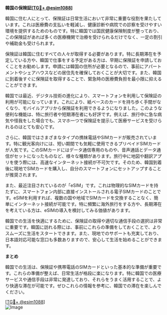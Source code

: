 **韓国の保険証[[TG💪+ @esim1088](https://t.me/s/esim1088)]**

韓国に住む人にとって、保険証は日常生活において非常に重要な役割を果たしています。これは医療費の支払いを軽減し、健康診断や病院での診察を受けやすい環境を提供するためのものです。特に韓国では国民健康保険制度が整っており、この保険証があれば多くの医療機関で治療を受けられるだけでなく、一定の割引や補助金も受けられます。

保険証は韓国に住むすべての人々が取得する必要があります。特に長期滞在を予定している方や、韓国で仕事をする予定がある方は、早期に保険証を申請しておくことをお勧めします。申請には韓国の住所が必要となるので、事前にアパートメントやシェアハウスなどの居住先を確保しておくことが大切です。また、韓国に到着後すぐに保険証を取得することで、緊急時の医療費負担を最小限に抑えることができます。

韓国では最近、デジタル技術の進化により、スマートフォンを利用して保険証の利用が可能になっています。これにより、紙ベースのカードを持ち歩く手間がなくなり、モバイルアプリから保険証を利用できるようになりました。このような便利な機能は、特に旅行者や短期滞在者にも好評です。例えば、旅行中に急な病気や怪我をした場合でも、スマホ一つで保険証を提示して医療サービスを受けられるのはとても安心です。

さらに、韓国ではさまざまなタイプの携帓電話やSIMカードが販売されています。特に観光客向けには、短い期間でも気軽に使用できるプリペイドSIMカードが人気です。このSIMカードにはデータ通信専用のものや、音声通話とデータ通信がセットになったものなど、様々な種類があります。旅行中に地図や翻訳アプリを使う際には、高速なインターネット接続が不可欠です。そのため、韓国到着後に現地でSIMカードを購入し、自分のスマートフォンにセットアップすることが推奨されます。

また、最近注目されているのが「eSIM」です。これは物理的なSIMカードを持たずに、スマートフォン内部に直接インストールされる電子SIMカードのことです。eSIMを利用すれば、複数の国や地域でSIMカードを交換することなく、簡単にインターネット接続が可能です。特に頻繁に海外旅行をする方や、長期滞在を考えている方は、eSIMの導入を検討してみる価値があります。

韓国での生活を快適にするために、保険証の取得や適切な通信手段の選択は非常に重要です。韓国に訪れる際には、事前にこれらの準備をしておくことで、よりスムーズに生活をスタートできます。また、現地でのサポートも充実しており、日本語対応可能な窓口も多数ありますので、安心して生活を始めることができます。

**まとめ**

韓国での生活は、保険証や携帯電話のSIMカードといった基本的な準備が重要です。これらの準備が整えば、日常生活が格段に楽になります。特に韓国での医療サービスや通信手段は非常に発達しており、それらをうまく活用することで、より快適な滞在が可能です。ぜひこれらの情報を参考に、韓国での滞在を楽しんでください。

[[TG💪+ @esim1088](https://t.me/s/esim1088)]  
![Image](https://i.postimg.cc/Y0z9fWf4/image.png)
